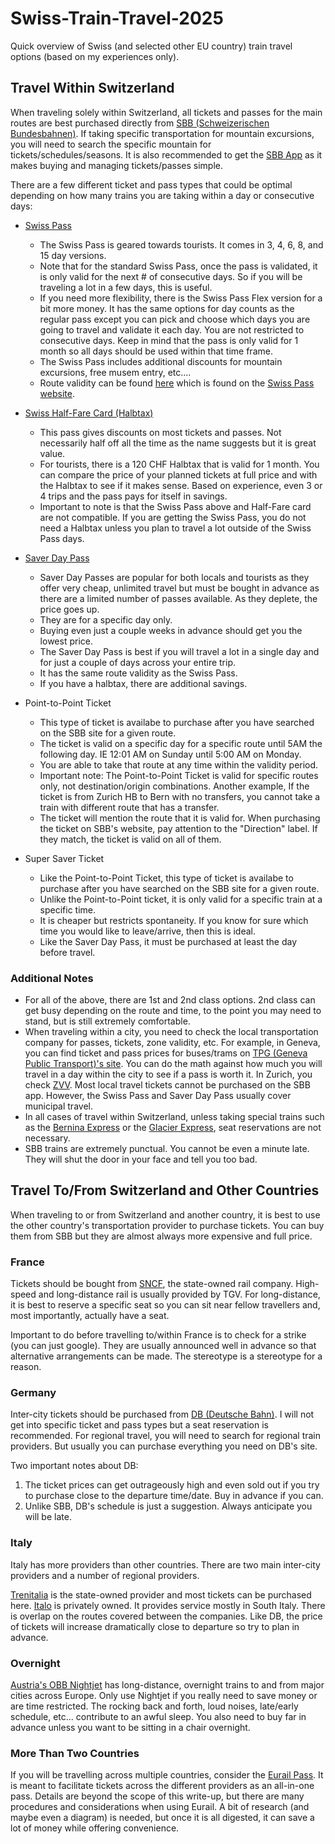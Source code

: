 # Swiss-Train-Travel-2025
Quick overview of Swiss (and selected other EU country) train travel options (based on my experiences only).

## Travel Within Switzerland

When traveling solely within Switzerland, all tickets and passes for the main routes are best purchased directly from [SBB (Schweizerischen Bundesbahnen)](https://www.sbb.ch/en). If taking specific transportation for mountain excursions, you will need to search the specific mountain for tickets/schedules/seasons. It is also recommended to get the [SBB App](https://www.sbb.ch/en/travel-information/apps/sbb-mobile.html) as it makes buying and managing tickets/passes simple.

There are a few different ticket and pass types that could be optimal depending on how many trains you are taking within a day or consecutive days:

- [Swiss Pass](https://www.sbb.ch/en/tickets-offers/tickets/guests-abroad/swiss-travel-pass.html)
  - The Swiss Pass is geared towards tourists. It comes in 3, 4, 6, 8, and 15 day versions.
  - Note that for the standard Swiss Pass, once the pass is validated, it is only valid for the next # of consecutive days. So if you will be traveling a lot in a few days, this is useful.
  - If you need more flexibility, there is the Swiss Pass Flex version for a bit more money. It has the same options for day counts as the regular pass except you can pick and choose which days you are going to travel and validate it each day. You are not restricted to consecutive days. Keep in mind that the pass is only valid for 1 month so all days should be used within that time frame.
  - The Swiss Pass includes additional discounts for mountain excursions, free musem entry, etc....
  - Route validity can be found [here](https://www.travelswitzerland.com/en/downloads/?wpdmdl=63507) which is found on the [Swiss Pass website](https://swisstravelpass.com/).

- [Swiss Half-Fare Card (Halbtax)](https://www.sbb.ch/en/tickets-offers/tickets/guests-abroad/swiss-half-fare-card.html)
  - This pass gives discounts on most tickets and passes. Not necessarily half off all the time as the name suggests but it is great value.
  - For tourists, there is a 120 CHF Halbtax that is valid for 1 month. You can compare the price of your planned tickets at full price and with the Halbtax to see if it makes sense. Based on experience, even 3 or 4 trips and the pass pays for itself in savings.
  - Important to note is that the Swiss Pass above and Half-Fare card are not compatible. If you are getting the Swiss Pass, you do not need a Halbtax unless you plan to travel a lot outside of the Swiss Pass days.

- [Saver Day Pass](https://www.sbb.ch/en/tickets-offers/tickets/day-passes/saver-day-pass.html)
  - Saver Day Passes are popular for both locals and tourists as they offer very cheap, unlimited travel but must be bought in advance as there are a limited number of passes available. As they deplete, the price goes up.
  - They are for a specific day only.
  - Buying even just a couple weeks in advance should get you the lowest price.
  - The Saver Day Pass is best if you will travel a lot in a single day and for just a couple of days across your entire trip.
  - It has the same route validity as the Swiss Pass.
  - If you have a halbtax, there are additional savings.

- Point-to-Point Ticket
  - This type of ticket is availabe to purchase after you have searched on the SBB site for a given route.
  - The ticket is valid on a specific day for a specific route until 5AM the following day. IE 12:01 AM on Sunday until 5:00 AM on Monday.
  - You are able to take that route at any time within the validity period.
  - Important note: The Point-to-Point Ticket is valid for specific routes only, not destination/origin combinations. Another example, If the ticket is from Zurich HB to Bern with no transfers, you cannot take a train with different route that has a transfer.
  - The ticket will mention the route that it is valid for. When purchasing the ticket on SBB's website, pay attention to the "Direction" label. If they match, the ticket is valid on all of them.

- Super Saver Ticket
  - Like the Point-to-Point Ticket, this type of ticket is availabe to purchase after you have searched on the SBB site for a given route.
  - Unlike the Point-to-Point ticket, it is only valid for a specific train at a specific time.
  - It is cheaper but restricts spontaneity. If you know for sure which time you would like to leave/arrive, then this is ideal.
  - Like the Saver Day Pass, it must be purchased at least the day before travel.


### Additional Notes
- For all of the above, there are 1st and 2nd class options. 2nd class can get busy depending on the route and time, to the point you may need to stand, but is still extremely comfortable.
- When traveling within a city, you need to check the local transportation company for passes, tickets, zone validity, etc. For example, in Geneva, you can find ticket and pass prices for buses/trams on [TPG (Geneva Public Transport)'s site](https://www.tpg.ch/en/ticket-fares). You can do the math against how much you will travel in a day within the city to see if a pass is worth it. In Zurich, you check [ZVV](https://www.zvv.ch/en/travelcards-and-tickets/tickets.html). Most local travel tickets cannot be purchased on the SBB app. However, the Swiss Pass and Saver Day Pass usually cover municipal travel.
- In all cases of travel within Switzerland, unless taking special trains such as the [Bernina Express](https://www.myswitzerland.com/en-ca/experiences/bernina-express/) or the [Glacier Express](https://glacierexpress.ch/en), seat reservations are not necessary.
- SBB trains are extremely punctual. You cannot be even a minute late. They will shut the door in your face and tell you too bad.

## Travel To/From Switzerland and Other Countries

When traveling to or from Switzerland and another country, it is best to use the other country's transportation provider to purchase tickets. You can buy them from SBB but they are almost always more expensive and full price.

### France

Tickets should be bought from [SNCF](https://www.sncf-connect.com/en-en/), the state-owned rail company. High-speed and long-distance rail is usually provided by TGV. For long-distance, it is best to reserve a specific seat so you can sit near fellow travellers and, most importantly, actually have a seat.

Important to do before travelling to/within France is to check for a strike (you can just google). They are usually announced well in advance so that alternative arrangements can be made. The stereotype is a stereotype for a reason.

### Germany

Inter-city tickets should be purchased from [DB (Deutsche Bahn)](https://int.bahn.de/en). I will not get into specific ticket and pass types but a seat reservation is recommended. For regional travel, you will need to search for regional train providers. But usually you can purchase everything you need on DB's site.

Two important notes about DB:
1. The ticket prices can get outrageously high and even sold out if you try to purchase close to the departure time/date. Buy in advance if you can.
2. Unlike SBB, DB's schedule is just a suggestion. Always anticipate you will be late.

### Italy

Italy has more providers than other countries. There are two main inter-city providers and a number of regional providers.

[Trenitalia](https://www.trenitalia.com/en.html) is the state-owned provider and most tickets can be purchased here. [Italo](https://www.italotreno.com/en) is privately owned. It provides service mostly in South Italy. There is overlap on the routes covered between the companies. Like DB, the price of tickets will increase dramatically close to departure so try to plan in advance.

### Overnight

[Austria's OBB Nightjet](https://www.nightjet.com/en/) has long-distance, overnight trains to and from major cities across Europe. Only use Nightjet if you really need to save money or are time restricted. The rocking back and forth, loud noises, late/early schedule, etc... contribute to an awful sleep. You also need to buy far in advance unless you want to be sitting in a chair overnight.

### More Than Two Countries

If you will be travelling across multiple countries, consider the [Eurail Pass](https://www.eurail.com/en). It is meant to facilitate tickets across the different providers as an all-in-one pass. Details are beyond the scope of this write-up, but there are many procedures and considerations when using Eurail. A bit of research (and maybe even a diagram) is needed, but once it is all digested, it can save a lot of money while offering convenience.


